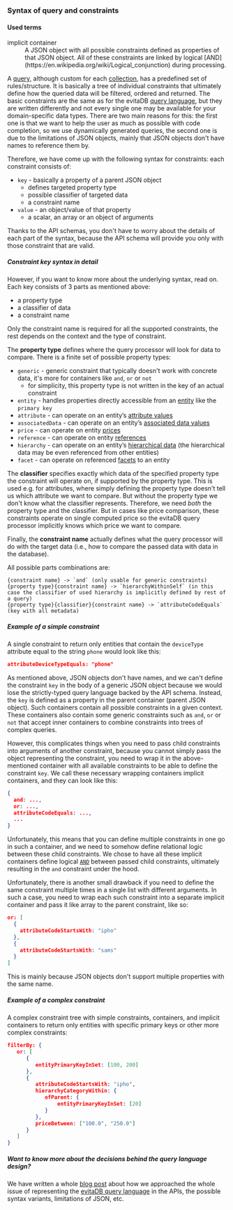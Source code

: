 ### Syntax of query and constraints

<UsedTerms>
    <h4>Used terms</h4>
   <dl>
      <dt>implicit container</dt>
      <dd>
         A JSON object with all possible constraints defined as properties of that JSON object. All of these constraints are linked
         by logical [AND](https://en.wikipedia.org/wiki/Logical_conjunction) during processing.
      </dd>
   </dl>
</UsedTerms>

A [query](https://evitadb.io/documentation/query/basics#grammar), although custom for each [collection](https://evitadb.io/documentation/use/data-model#collection), has
a predefined set of rules/structure. It is basically a tree of individual constraints that ultimately define how
the queried data will be filtered, ordered and returned.
The basic constraints are the same as for the evitaDB [query language](https://evitadb.io/documentation/query/basics), but
they are written differently and not every single one may be available for your domain-specific data types. There are two main
reasons for this: the first one is that we want to help the user as much as possible
with code completion, so we use dynamically generated queries, the second one is due to the limitations of JSON
objects, mainly that JSON objects don't have names to reference them by.

Therefore, we have come up with the following syntax for constraints: each constraint consists of:

- `key` - basically a property of a parent JSON object
    - defines targeted property type
    - possible classifier of targeted data
    - a constraint name
- `value` - an object/value of that property
    - a scalar, an array or an object of arguments

Thanks to the API schemas, you don't have to worry about the details of each part of the syntax, because the API schema
will provide you only with those constraint that are valid.

<Note type="info">

<NoteTitle toggles="true">

##### Constraint key syntax in detail
</NoteTitle>

However, if you want to know more about the underlying syntax, read on.
Each key consists of 3 parts as mentioned above:

- a property type
- a classifier of data
- a constraint name

Only the constraint name is required for all the supported constraints, the rest depends on the context and the type of constraint.


The **property type** defines where the query processor will look for data to compare. There is a finite set of possible property types:

- `generic` - generic constraint that typically doesn't work with concrete data, it's more for containers like `and`, `or` or `not`
    - for simplicity, this property type is not written in the key of an actual constraint
- `entity` - handles properties directly accessible from an [entity](https://evitadb.io/documentation/use/data-model#entity) like the `primary key`
- `attribute` - can operate on an entity’s [attribute values](https://evitadb.io/documentation/use/data-model#attributes-unique-filterable-sortable-localized)
- `associatedData` - can operate on an entity’s [associated data values](https://evitadb.io/documentation/use/data-model#associated-data)
- `price` - can operate on entity [prices](https://evitadb.io/documentation/use/data-model#prices)
- `reference` - can operate on entity [references](https://evitadb.io/documentation/use/data-model#references)
- `hierarchy` - can operate on an entity’s [hierarchical data](https://evitadb.io/documentation/use/data-model#hierarchical-placement) (the hierarchical data may be even referenced from other entities)
- `facet` - can operate on referenced [facets](https://evitadb.io/documentation/use/data-model#references) to an entity

The **classifier** specifies exactly which data of the specified property type the constraint will operate on, if supported by the
property type. This is used e.g.
for attributes, where simply defining the property type doesn't tell us which attribute we want to compare. But without the property type
we don't know what the classifier represents. Therefore, we need *both* the property type and the classifier. But in cases like price comparison,
these constraints operate on single computed price so the evitaDB query processor implicitly knows which price we want to compare.


Finally, the **constraint name** actually defines what the query processor will do with the target data (i.e., how to compare the passed
data with data in the database).


All possible parts combinations are:
```
{constraint name} -> `and` (only usable for generic constraints)
{property type}{constraint name} -> `hierarchyWithinSelf` (in this case the classifier of used hierarchy is implicitly defined by rest of a query)
{property type}{classifier}{constraint name} -> `attributeCodeEquals` (key with all metadata)
```

</Note>

<Note type="example">

<NoteTitle toggles="true">

##### Example of a simple constraint
</NoteTitle>

A single constraint to return only entities that contain the `deviceType` attribute equal to the string `phone` would look like this:
```json
attributeDeviceTypeEquals: "phone"
```

</Note>

As mentioned above, JSON objects don't have names, and we can't define the constraint `key` in the body of a generic JSON object because
we would lose the strictly-typed query language backed by the API schema. Instead, the `key` is defined as a property
in the parent container (parent JSON object). Such containers contain all possible constraints in a given context.
These containers also contain some generic constraints such as `and`, `or` or `not` that accept inner containers to
combine constraints into trees of complex queries.

However, this complicates things when you need to pass child constraints into arguments of another constraint, because you
cannot simply pass the object representing the constraint, you need to wrap it in the above-mentioned container with all available constraints
to be able to define the constraint `key`. We call these necessary wrapping containers <Term name="implicit container">implicit containers</Term>,
and they can look like this:

```json
{
  and: ...,
  or: ...,
  attributeCodeEquals: ...,
  ...
}
```

Unfortunately, this means that you can define multiple constraints in one go in such a container, and we need to somehow define
relational logic between these child constraints. We chose to have all these <Term name="implicit container">implicit containers</Term>
define logical [`AND`](https://en.wikipedia.org/wiki/Logical_conjunction)
between passed child constraints, ultimately resulting in the `and` constraint under the hood.

Unfortunately, there is another small drawback if you need to define the same constraint multiple times in a single list
with different arguments.
In such a case, you need to wrap each such constraint into a separate <Term>implicit container</Term> and pass it like
array to the parent constraint, like so:

```json
or: [
  {
    attributeCodeStartsWith: "ipho"       
  },
  {
    attributeCodeStartsWith: "sams"
  }
]
```

This is mainly because JSON objects don't support multiple properties with the same name.

<Note type="example">

<NoteTitle toggles="true">

##### Example of a complex constraint
</NoteTitle>

A complex constraint tree with simple constraints, containers, and <Term name="implicit container">implicit containers</Term>
to return only entities with specific primary keys or other more complex constraints:
```json
filterBy: {
   or: [
      {
         entityPrimaryKeyInSet: [100, 200]
      },
      {
         attributeCodeStartsWith: "ipho",
         hierarchyCategoryWithin: {
            ofParent: {
                entityPrimaryKeyInSet: [20]
            }
         },
         priceBetween: ["100.0", "250.0"]
      }
   ]
}
```

</Note>

<Note type="info">

<NoteTitle toggles="true">

##### Want to know more about the decisions behind the query language design?
</NoteTitle>

We have written a whole [blog post](https://evitadb.io/blog/02-designing-evita-query-language-for-graphql-api) about how we
approached the whole issue of representing the [evitaDB query language](https://evitadb.io/documentation/query/basics) in
the APIs, the possible syntax variants, limitations of JSON, etc.

</Note>